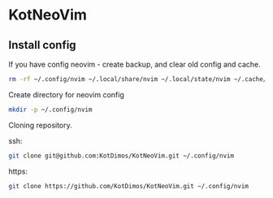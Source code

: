 # KotNeoVim

## Install config

If you have config neovim - create backup, and clear old config and cache.

```bash
rm -rf ~/.config/nvim ~/.local/share/nvim ~/.local/state/nvim ~/.cache/nvim
```

Create directory for neovim config

```bash
mkdir -p ~/.config/nvim
```

Cloning repository.

ssh:
```bash
git clone git@github.com:KotDimos/KotNeoVim.git ~/.config/nvim
```

https:
```bash
git clone https://github.com/KotDimos/KotNeoVim.git ~/.config/nvim
```
